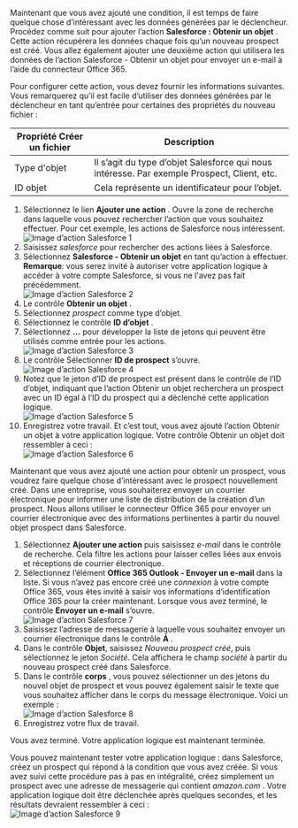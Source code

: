 Maintenant que vous avez ajouté une condition, il est temps de faire quelque chose d’intéressant avec les données générées par le déclencheur. Procédez comme suit pour ajouter l’action **Salesforce : Obtenir un objet** . Cette action récupérera les données chaque fois qu’un nouveau prospect est créé. Vous allez également ajouter une deuxième action qui utilisera les données de l’action Salesforce - Obtenir un objet pour envoyer un e-mail à l’aide du connecteur Office 365.  

Pour configurer cette action, vous devez fournir les informations suivantes. Vous remarquerez qu’il est facile d’utiliser des données générées par le déclencheur en tant qu’entrée pour certaines des propriétés du nouveau fichier :

| Propriété Créer un fichier | Description |
| --- | --- |
| Type d'objet |Il s’agit du type d’objet Salesforce qui nous intéresse. Par exemple Prospect, Client, etc. |
| ID objet |Cela représente un identificateur pour l’objet. |

1. Sélectionnez le lien **Ajouter une action** . Ouvre la zone de recherche dans laquelle vous pouvez rechercher l’action que vous souhaitez effectuer. Pour cet exemple, les actions de Salesforce nous intéressent.      
   ![Image d’action Salesforce 1](./media/connectors-create-api-salesforce/action-1.png)  
2. Saisissez *salesforce* pour rechercher des actions liées à Salesforce.
3. Sélectionnez **Salesforce - Obtenir un objet** en tant qu’action à effectuer.   **Remarque**: vous serez invité à autoriser votre application logique à accéder à votre compte Salesforce, si vous ne l'avez pas fait précédemment.    
   ![Image d’action Salesforce 2](./media/connectors-create-api-salesforce/action-2.png)    
4. Le contrôle **Obtenir un objet** .  
5. Sélectionnez *prospect* comme type d’objet.
6. Sélectionnez le contrôle **ID d’objet** .
7. Sélectionnez **...** pour développer la liste de jetons qui peuvent être utilisés comme entrée pour les actions.       
   ![Image d’action Salesforce 3](./media/connectors-create-api-salesforce/action-3.png)    
8. Le contrôle Sélectionner **ID de prospect** s’ouvre.   
   ![Image d’action Salesforce 4](./media/connectors-create-api-salesforce/action-4.png)     
9. Notez que le jeton d’ID de prospect est présent dans le contrôle de l’ID d’objet, indiquant que l’action Obtenir un objet recherchera un prospect avec un ID égal à l’ID du prospect qui a déclenché cette application logique.  
   ![Image d’action Salesforce 5](./media/connectors-create-api-salesforce/action-5.png)  
10. Enregistrez votre travail. Et c’est tout, vous avez ajouté l’action Obtenir un objet à votre application logique. Votre contrôle Obtenir un objet doit ressembler à ceci :     
    ![Image d’action Salesforce 6](./media/connectors-create-api-salesforce/action-6.png)  

Maintenant que vous avez ajouté une action pour obtenir un prospect, vous voudrez faire quelque chose d’intéressant avec le prospect nouvellement créé. Dans une entreprise, vous souhaiterez envoyer un courrier électronique pour informer une liste de distribution de la création d’un prospect. Nous allons utiliser le connecteur Office 365 pour envoyer un courrier électronique avec des informations pertinentes à partir du nouvel objet prospect dans Salesforce.  

1. Sélectionnez **Ajouter une action** puis saisissez *e-mail* dans le contrôle de recherche. Cela filtre les actions pour laisser celles liées aux envois et réceptions de courrier électronique.  
2. Sélectionnez l’élément **Office 365 Outlook - Envoyer un e-mail** dans la liste. Si vous n’avez pas encore créé une *connexion* à votre compte Office 365, vous êtes invité à saisir vos informations d’identification Office 365 pour la créer maintenant. Lorsque vous avez terminé, le contrôle **Envoyer un e-mail** s’ouvre.        
   ![Image d’action Salesforce 7](./media/connectors-create-api-salesforce/action-7.png)  
3. Saisissez l’adresse de messagerie à laquelle vous souhaitez envoyer un courrier électronique dans le contrôle **À** .
4. Dans le contrôle **Objet**, saisissez *Nouveau prospect créé*, puis sélectionnez le jeton *Société*. Cela affichera le champ *société* à partir du nouveau prospect créé dans Salesforce.  
5. Dans le contrôle **corps** , vous pouvez sélectionner un des jetons du nouvel objet de prospect et vous pouvez également saisir le texte que vous souhaitez afficher dans le corps du message électronique. Voici un exemple :   
   ![Image d’action Salesforce 8](./media/connectors-create-api-salesforce/action-8.png)   
6. Enregistrez votre flux de travail.  

Vous avez terminé. Votre application logique est maintenant terminée.  

Vous pouvez maintenant tester votre application logique : dans Salesforce, créez un prospect qui répond à la condition que vous avez créée.  Si vous avez suivi cette procédure pas à pas en intégralité, créez simplement un prospect avec une adresse de messagerie qui contient *amazon.com* . Votre application logique doit être déclenchée après quelques secondes, et les résultats devraient ressembler à ceci :   
![Image d’action Salesforce 9](./media/connectors-create-api-salesforce/action-9.png)  

